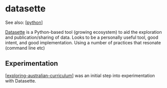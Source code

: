 # datasette

See also: [[python]]

[Datasette](https://datasette.io/) is a Python-based tool (growing ecosystem) to aid the exploration and publication/sharing of data. Looks to be a personally useful tool, good intent, and good implementation. Using a number of practices that resonate (command line etc)

## Experimentation 

[[exploring-australian-curriculum]] was an initial step into experimentation with Datasette.



[//begin]: # "Autogenerated link references for markdown compatibility"
[python]: python "Python"
[exploring-australian-curriculum]: exploring-australian-curriculum "Exploring australian curriculum"
[//end]: # "Autogenerated link references"